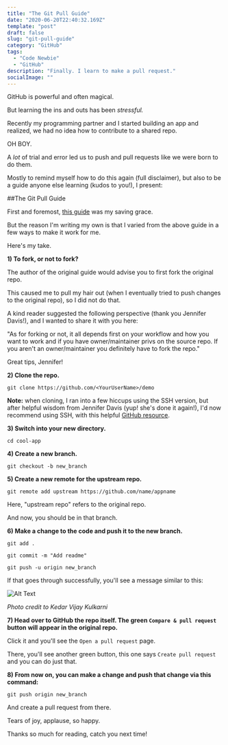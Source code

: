 ```yaml
---
title: "The Git Pull Guide"
date: "2020-06-20T22:40:32.169Z"
template: "post"
draft: false
slug: "git-pull-guide"
category: "GitHub"
tags:
  - "Code Newbie"
  - "GitHub"
description: "Finally. I learn to make a pull request."
socialImage: ""
---
```


GitHub is powerful and often magical.

But learning the ins and outs has been *stressful.*

Recently my programming partner and I started building an app and realized, we had no idea how to contribute to a shared repo.

OH BOY.

A *lot* of trial and error led us to push and pull requests like we were born to do them.

Mostly to remind myself how to do this again (full disclaimer), but also to be a guide anyone else learning (kudos to you!), I present:

##The Git Pull Guide

First and foremost, [this guide](https://opensource.com/article/19/7/create-pull-request-github) was my saving grace.

But the reason I'm writing my own is that I varied from the above guide in a few ways to make it work for me.

Here's my take.

**1) To fork, or not to fork?**

The author of the original guide would advise you to first fork the original repo.

This caused me to pull my hair out (when I eventually tried to push changes to the original repo), so I did not do that.

A kind reader suggested the following perspective (thank you Jennifer Davis!), and I wanted to share it with you here:

"As for forking or not, it all depends first on your workflow and how you want to work and if you have owner/maintainer privs on the source repo. If you aren't an owner/maintainer you definitely have to fork the repo."

Great tips, Jennifer!

**2) Clone the repo.**

`git clone https://github.com/<YourUserName>/demo`

**Note:** when cloning, I ran into a few hiccups using the SSH version, but after helpful wisdom from Jennifer Davis (yup! she's done it again!), I'd now recommend using SSH, with this helpful [GitHub resource](https://help.github.com/en/github/authenticating-to-github/connecting-to-github-with-ssh).

**3) Switch into your new directory.**

`cd cool-app`

**4) Create a new branch.**

`git checkout -b new_branch`

**5) Create a new remote for the upstream repo.**

`git remote add upstream https://github.com/name/appname`

Here, "upstream repo" refers to the original repo.

And now, you should be in that branch.

**6) Make a change to the code and push it to the new branch.**

`git add .`

`git commit -m "Add readme"`

`git push -u origin new_branch`

If that goes through successfully, you'll see a message similar to this:

![Alt Text](https://dev-to-uploads.s3.amazonaws.com/i/9la8z0i2wzfitsi2rhac.png)

*Photo credit to Kedar Vijay Kulkarni*

**7) Head over to GitHub the repo itself. The green `Compare & pull request` button will appear in the original repo.**

Click it and you'll see the `Open a pull request` page. 

There, you'll see another green button, this one says `Create pull request` and you can do just that.

**8) From now on, you can make a change and push that change via this command:**

`git push origin new_branch`

And create a pull request from there.

Tears of joy, applause, so happy. 

Thanks so much for reading, catch you next time!
